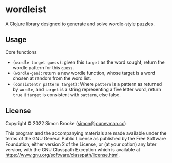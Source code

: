 # wordleist

A Clojure library designed to generate and solve wordle-style puzzles.

## Usage

Core functions

* `(wordle target guess)`: given this `target` as the word sought, return the wordle pattern for this
  `guess`.
* `(wordle-gen)`: return a new wordle function, whose target is a word chosen at random from the word
  list.
* `(consistent? pattern target)`: Where `pattern` is a pattern as returned by `wordle`, and `target` is a
   string representing a five letter word, return `true` it `target` is
   consistent with `pattern`, else false.

## License

Copyright © 2022 Simon Brooke (simon@jouneyman.cc)

This program and the accompanying materials are made available under the
terms of the GNU General Public License as published by
the Free Software Foundation, either version 2 of the License, or (at your
option) any later version, with the GNU Classpath Exception which is available
at https://www.gnu.org/software/classpath/license.html.
